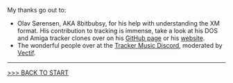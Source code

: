 My thanks go out to:

- Olav Sørensen, AKA 8bitbubsy, for his help with understanding the XM format. His contribution to
  tracking is immense, take a look at his DOS and Amiga tracker clones over on his
  [GitHub page](https://github.com/8bitbubsy) or his [website](https://16-bits.org/).
- The wonderful people over at the [Tracker Music Discord](https://discord.gg/4TD8mxtw), moderated
  by [Vectif](https://www.youtube.com/c/Vectif).

---

[>>> BACK TO START](../README.md)
